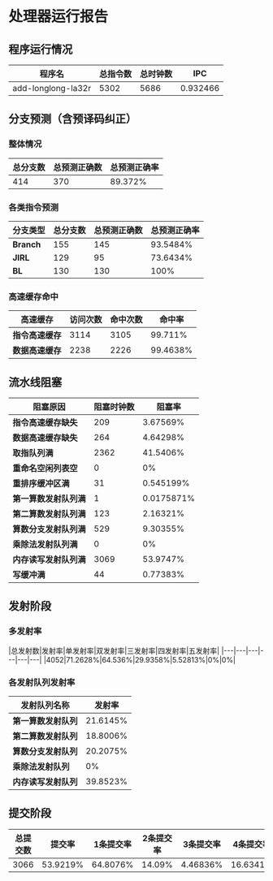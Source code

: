 # 处理器运行报告
## 程序运行情况
|程序名|总指令数|总时钟数|IPC|
|---|---|---|---|
|add-longlong-la32r|5302|5686|0.932466|

## 分支预测（含预译码纠正）
### 整体情况
|总分支数|总预测正确数|总预测正确率|
|---|---|---|
|414|370|89.372%|

### 各类指令预测
|分支类型|总分支数|总预测正确数|总预测正确率|
|---|---|---|---|
|**Branch**| 155 | 145 | 93.5484%|
|**JIRL**| 129 | 95 | 73.6434%|
|**BL**| 130 | 130 | 100%|

### 高速缓存命中
|高速缓存|访问次数|命中次数|命中率|
|---|---|---|---|
|**指令高速缓存**| 3114 | 3105 | 99.711%|
|**数据高速缓存**| 2238 | 2226 | 99.4638%|
## 流水线阻塞
|阻塞原因|阻塞时钟数|阻塞率|
|---|---|---|
|**指令高速缓存缺失**| 209 | 3.67569%|
|**数据高速缓存缺失**| 264 | 4.64298%|
|**取指队列满**| 2362 | 41.5406%|
|**重命名空闲列表空**|0 | 0%|
|**重排序缓冲区满**|31 | 0.545199%|
|**第一算数发射队列满**|1 | 0.0175871%|
|**第二算数发射队列满**|123 | 2.16321%|
|**算数分支发射队列满**|529 | 9.30355%|
|**乘除法发射队列满**|0 | 0%|
|**内存读写发射队列满**|3069 | 53.9747%|
|**写缓冲满**|44 | 0.77383%|

## 发射阶段
### 多发射率
|总发射数|发射率|单发射率|双发射率|三发射率|四发射率|五发射率|
|---|---|---|---|---|---|
|4052|71.2628%|64.536%|29.9358%|5.52813%|0%|0%|

### 各发射队列发射率
|发射队列名称|发射率|
|---|---|
|**第一算数发射队列**|21.6145%|
|**第二算数发射队列**|18.8006%|
|**算数分支发射队列**|20.2075%|
|**乘除法发射队列**|0%|
|**内存读写发射队列**|39.8523%|

## 提交阶段
|总提交数|提交率|1条提交率|2条提交率|3条提交率|4条提交率|
|---|---|---|---|---|---|
|3066|53.9219%|64.8076%|14.09%|4.46836%|16.6341%|

